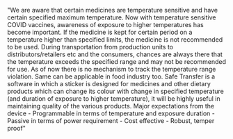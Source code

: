 "We are aware that certain medicines are temperature sensitive and have certain specified maximum temperature. 
Now with temperature sensitive COVID vaccines, awareness of exposure to higher temperatures has become important. 
If the medicine is kept for certain period on a temperature higher than specified limits, the medicine is not recommended to be used. 
During transportation from production units to distributors/retailers etc and the consumers, chances are always there that the temperature exceeds the specified range and may not be recommended for use. 
As of now there is no mechanism to track the temperature range violation. 
Same can be applicable in food industry too. 
Safe Transfer is a software in which a sticker is designed for medicines and other dietary products which can change its colour with change in specified temperature (and duration of exposure to higher temperature),
it will be highly useful in maintaining quality of the various products. 
Major expectations from the device - Programmable in terms of temperature and exposure duration - Passive in terms of power requirement - Cost effective - Robust, temper proof"
